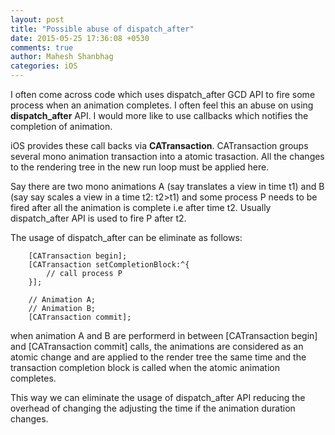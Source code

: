 ```yaml
---
layout: post
title: "Possible abuse of dispatch_after"
date: 2015-05-25 17:36:08 +0530
comments: true
author: Mahesh Shanbhag
categories: iOS
---
```


I often come across code which uses dispatch_after GCD API to fire some process when an animation completes. I often feel this an abuse on using **dispatch_after** API. I would more like to use callbacks which notifies the completion of animation.

iOS provides these call backs via **CATransaction**. CATransaction groups several mono animation transaction into a atomic trasaction. All the changes to the rendering tree in the new run loop must be applied here.

Say there are two mono animations A (say translates a view in time t1) and B (say say scales a view in a time t2: t2>t1) and some process P needs to be fired after all the animation is complete i.e after time t2. Usually dispatch_after API is used to fire P after t2.

The usage of dispatch_after can be eliminate as follows:
```objc
    [CATransaction begin];
    [CATransaction setCompletionBlock:^{
        // call process P
    }];
    
    // Animation A;
    // Animation B;
    [CATransaction commit];
```

when animation A and B are performerd in between [CATransaction begin] and [CATransaction commit] calls, the animations are considered as an atomic change and are applied to the render tree the same time and the transaction completion block is called when the atomic animation completes. 

This way we can eliminate the usage of dispatch_after API reducing the overhead of changing the adjusting the time if the animation duration changes.
